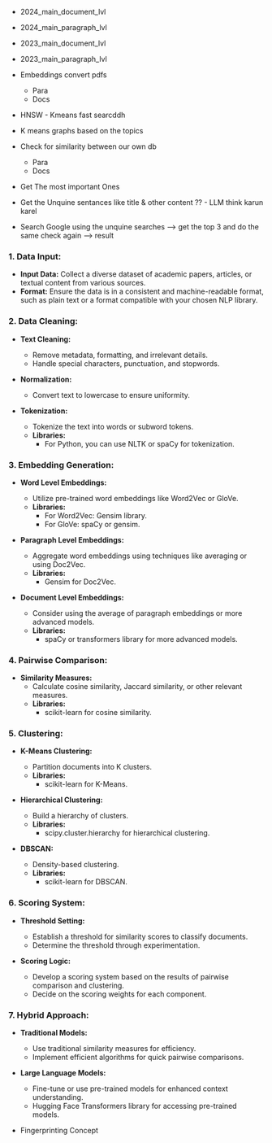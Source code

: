 - 2024_main_document_lvl
- 2024_main_paragraph_lvl

- 2023_main_document_lvl
- 2023_main_paragraph_lvl

- Embeddings convert pdfs
  - Para
  - Docs
- HNSW - Kmeans fast searcddh
- K means graphs based on the topics
- Check for similarity between our own db
  - Para
  - Docs
- Get The most important Ones
- Get the Unquine sentances like title & other content ?? - LLM think karun karel
- Search Google using the unquine searches --> get the top 3 and do the same check again --> result

### 1. Data Input:

- **Input Data:** Collect a diverse dataset of academic papers, articles, or textual content from various sources.
- **Format:** Ensure the data is in a consistent and machine-readable format, such as plain text or a format compatible with your chosen NLP library.

### 2. Data Cleaning:

- **Text Cleaning:**
  - Remove metadata, formatting, and irrelevant details.
  - Handle special characters, punctuation, and stopwords.

- **Normalization:**
  - Convert text to lowercase to ensure uniformity.

- **Tokenization:**
  - Tokenize the text into words or subword tokens.
  - **Libraries:**
    - For Python, you can use NLTK or spaCy for tokenization.

### 3. Embedding Generation:

- **Word Level Embeddings:**
  - Utilize pre-trained word embeddings like Word2Vec or GloVe.
  - **Libraries:**
    - For Word2Vec: Gensim library.
    - For GloVe: spaCy or gensim.

- **Paragraph Level Embeddings:**
  - Aggregate word embeddings using techniques like averaging or using Doc2Vec.
  - **Libraries:**
    - Gensim for Doc2Vec.

- **Document Level Embeddings:**
  - Consider using the average of paragraph embeddings or more advanced models.
  - **Libraries:**
    - spaCy or transformers library for more advanced models.

### 4. Pairwise Comparison:

- **Similarity Measures:**
  - Calculate cosine similarity, Jaccard similarity, or other relevant measures.
  - **Libraries:**
    - scikit-learn for cosine similarity.

### 5. Clustering:

- **K-Means Clustering:**
  - Partition documents into K clusters.
  - **Libraries:**
    - scikit-learn for K-Means.

- **Hierarchical Clustering:**
  - Build a hierarchy of clusters.
  - **Libraries:**
    - scipy.cluster.hierarchy for hierarchical clustering.

- **DBSCAN:**
  - Density-based clustering.
  - **Libraries:**
    - scikit-learn for DBSCAN.

### 6. Scoring System:

- **Threshold Setting:**
  - Establish a threshold for similarity scores to classify documents.
  - Determine the threshold through experimentation.

- **Scoring Logic:**
  - Develop a scoring system based on the results of pairwise comparison and clustering.
  - Decide on the scoring weights for each component.

### 7. Hybrid Approach:

- **Traditional Models:**
  - Use traditional similarity measures for efficiency.
  - Implement efficient algorithms for quick pairwise comparisons.

- **Large Language Models:**
  - Fine-tune or use pre-trained models for enhanced context understanding.
  - Hugging Face Transformers library for accessing pre-trained models.

- Fingerprinting Concept
